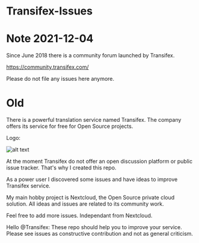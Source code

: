 # Transifex-Issues

# Note 2021-12-04

Since June 2018 there is a community forum launched by Transifex.

https://community.transifex.com/

Please do not file any issues here anymore.

# Old
There is a powerful translation service named Transifex. The company offers its service for free for Open Source projects.

Logo:

![alt text](https://cdn-txweb.transifex.com/wp-content/uploads/2020/03/transifex-new-logo-white-352x190.png)

At the moment Transifex do not offer an open discussion platform or public issue tracker. That's why I created this repo.

As a power user I discovered some issues and have ideas to improve Transifex service.

My main hobby project is Nextcloud, the Open Source private cloud solution. All ideas and issues are related to its community work.

Feel free to add more issues. Independant from Nextcloud.

Hello @Transifex: These repo should help you to improve your service. Please see issues as constructive contribution and not as general criticism.

